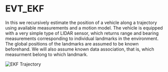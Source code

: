 # EVT_EKF
In this we recursively estimate the position of a vehicle along a trajectory using available measurements and a motion model.  The vehicle is equipped with a very simple type of LIDAR sensor, which returns range and bearing measurements corresponding to individual landmarks in the environment. The global positions of the landmarks are assumed to be known beforehand. We will also assume known data association, that is, which measurment belong to which landmark.

![EKF Trajectory](https://user-images.githubusercontent.com/83055325/182040505-b2998ddd-dab1-468a-933f-a74e20b6aa13.jpg)
